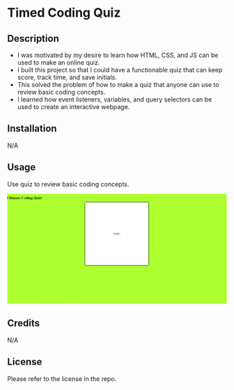 # Timed Coding Quiz

## Description

- I was motivated by my desire to learn how HTML, CSS, and JS can be used to make an online quiz.
- I built this project so that I could have a functionable quiz that can keep score, track time, and save initials.
- This solved the problem of how to make a quiz that anyone can use to review basic coding concepts.
- I learned how event listeners, variables, and query selectors can be used to create an interactive webpage.

## Installation

N/A

## Usage

Use quiz to review basic coding concepts.

![Screenshot](./assets/images/quizScreenshot.png)

## Credits

N/A

## License

Please refer to the license in the repo.
